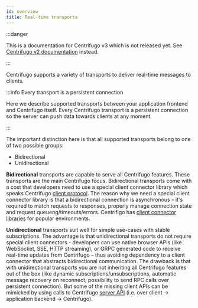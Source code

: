 ```yaml
---
id: overview
title: Real-time transports 
---
```


:::danger

This is a documentation for Centrifugo v3 which is not released yet. See [Centrifugo v2 documentation](https://centrifugal.github.io/centrifugo/) instead.

:::

Centrifugo supports a variety of transports to deliver real-time messages to clients.

:::info Every transport is a persistent connection

Here we describe supported transports between your application frontend and Centrifugo itself. Every Centrifugo transport is a persistent connection so the server can push data towards clients at any moment.

:::

The important distinction here is that all supported transports belong to one of two possible groups:

* Bidirectional
* Unidirectional

**Bidirectional** transports are capable to serve all Centrifugo features. These transports are the main Centrifugo focus. Bidirectional transports come with a cost that developers need to use a special client connector library which speaks Centrifugo [client protocol](./protocol.md). The reason why we need a special client connector library is that a bidirectional connection is asynchronous – it's required to match requests to responses, properly manage connection state and request queueng/timeouts/errors. Centrifigo has [client connector libraries](../ecosystem/client.md) for popular environments.

**Unidirectional** transports suit well for simple use-cases with stable subscriptions. The advantage is that unidirectional transports do not require special client connectors - developers can use native browser APIs (like WebSocket, SSE, HTTP streaming), or GRPC generated code to receive real-time updates from Centrifugo – thus avoiding dependency to a client connector that abstracts bidirectional communication. The drawback is that with unidirectional transports you are not inheriting all Centrifugo features out of the box (like dynamic subscriptions/unsubscriptions, automatic message recovery on reconnect, possibility to send RPC calls over persistent connection). But some of the missing client APIs can be mimicked by using calls to Centrifugo [server API](../server/server_api.md) (i.e. over client -> application backend -> Centrifugo).
